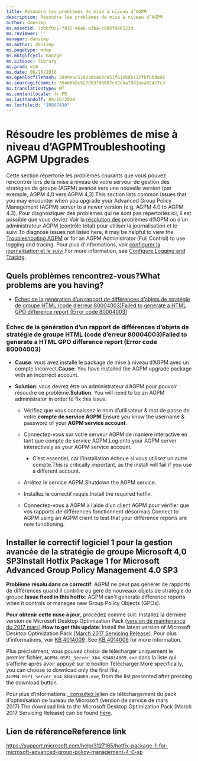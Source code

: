```yaml
---
title: Résoudre les problèmes de mise à niveau d’AGPM
description: Résoudre les problèmes de mise à niveau d’AGPM
author: dansimp
ms.assetid: 1abbf0c1-fd32-46a8-a3ba-c005f066523d
ms.reviewer: ''
manager: dansimp
ms.author: dansimp
ms.pagetype: mdop
ms.mktglfcycl: manage
ms.sitesec: library
ms.prod: w10
ms.date: 06/16/2016
ms.openlocfilehash: 2089eac51803dca60da51f61ebdb112fbf0bda08
ms.sourcegitcommit: 354664bc527d93f80687cd2eba70d1eea024c7c3
ms.translationtype: MT
ms.contentlocale: fr-FR
ms.lasthandoff: 06/26/2020
ms.locfileid: "10807430"
---
```

# <span data-ttu-id="24bd2-103">Résoudre les problèmes de mise à niveau d’AGPM</span><span class="sxs-lookup"><span data-stu-id="24bd2-103">Troubleshooting AGPM Upgrades</span></span>

<span data-ttu-id="24bd2-104">Cette section répertorie les problèmes courants que vous pouvez rencontrer lors de la mise à niveau de votre serveur de gestion des stratégies de groupe (AGPM) avancé vers une nouvelle version (par exemple, AGPM 4,0 vers AGPM 4,3).</span><span class="sxs-lookup"><span data-stu-id="24bd2-104">This section lists common issues that you may encounter when you upgrade your Advanced Group Policy Management (AGPM) server to a newer version (e.g. AGPM 4.0 to AGPM 4.3).</span></span> <span data-ttu-id="24bd2-105">Pour diagnostiquer des problèmes qui ne sont pas répertoriés ici, il est possible que vous deviez Voir la [résolution des](troubleshooting-agpm-agpm40.md) problèmes d’AGPM ou d’un administrateur AGPM (contrôle total) pour utiliser la journalisation et le suivi.</span><span class="sxs-lookup"><span data-stu-id="24bd2-105">To diagnose issues not listed here, it may be helpful to view the [Troubleshooting AGPM](troubleshooting-agpm-agpm40.md) or for an AGPM Administrator (Full Control) to use logging and tracing.</span></span> <span data-ttu-id="24bd2-106">Pour plus d’informations, voir [configurer la journalisation et le suivi](configure-logging-and-tracing-agpm40.md).</span><span class="sxs-lookup"><span data-stu-id="24bd2-106">For more information, see [Configure Logging and Tracing](configure-logging-and-tracing-agpm40.md).</span></span>

## <span data-ttu-id="24bd2-107">Quels problèmes rencontrez-vous?</span><span class="sxs-lookup"><span data-stu-id="24bd2-107">What problems are you having?</span></span>

-   [<span data-ttu-id="24bd2-108">Échec de la génération d’un rapport de différences d’objets de stratégie de groupe HTML (code d’erreur 80004003)</span><span class="sxs-lookup"><span data-stu-id="24bd2-108">Failed to generate a HTML GPO difference report (Error code 80004003)</span></span>](#bkmk-error-80004003)

### <a href="" id="bkmk-error-80004003"></a><span data-ttu-id="24bd2-109">Échec de la génération d’un rapport de différences d’objets de stratégie de groupe HTML (code d’erreur 80004003)</span><span class="sxs-lookup"><span data-stu-id="24bd2-109">Failed to generate a HTML GPO difference report (Error code 80004003)</span></span>

-   <span data-ttu-id="24bd2-110">**Cause**: vous avez installé le package de mise à niveau d’AGPM avec un compte incorrect.</span><span class="sxs-lookup"><span data-stu-id="24bd2-110">**Cause**: You have installed the AGPM upgrade package with an incorrect account.</span></span>

-   <span data-ttu-id="24bd2-111">**Solution**: vous devrez être un administrateur d’AGPM pour pouvoir résoudre ce problème.</span><span class="sxs-lookup"><span data-stu-id="24bd2-111">**Solution**: You will need to be an AGPM administrator in order to fix this issue.</span></span>
    
    -   <span data-ttu-id="24bd2-112">Vérifiez que vous connaissez le nom d’utilisateur & mot de passe de votre **compte de service AGPM**.</span><span class="sxs-lookup"><span data-stu-id="24bd2-112">Ensure you know the username & password of your **AGPM service account**.</span></span>

    -   <span data-ttu-id="24bd2-113">Connectez-vous sur votre serveur AGPM de manière interactive en tant que compte de service AGPM.</span><span class="sxs-lookup"><span data-stu-id="24bd2-113">Log onto your AGPM server interactively as your AGPM service account.</span></span>
        
        -   <span data-ttu-id="24bd2-114">C’est essentiel, car l’installation échoue si vous utilisez un autre compte.</span><span class="sxs-lookup"><span data-stu-id="24bd2-114">This is critically important, as the install will fail if you use a different account.</span></span>

    -   <span data-ttu-id="24bd2-115">Arrêtez le service AGPM.</span><span class="sxs-lookup"><span data-stu-id="24bd2-115">Shutdown the AGPM service.</span></span>
    
    -   <span data-ttu-id="24bd2-116">Installez le correctif requis.</span><span class="sxs-lookup"><span data-stu-id="24bd2-116">Install the required hotfix.</span></span>
    
    -   <span data-ttu-id="24bd2-117">Connectez-vous à AGPM à l’aide d’un client AGPM pour vérifier que vos rapports de différences fonctionnent désormais.</span><span class="sxs-lookup"><span data-stu-id="24bd2-117">Connect to AGPM using an AGPM client to test that your difference reports are now functioning.</span></span>
    
## <span data-ttu-id="24bd2-118">Installer le correctif logiciel 1 pour la gestion avancée de la stratégie de groupe Microsoft 4,0 SP3</span><span class="sxs-lookup"><span data-stu-id="24bd2-118">Install Hotfix Package 1 for Microsoft Advanced Group Policy Management 4.0 SP3</span></span>
    
<span data-ttu-id="24bd2-119">**Problème résolu dans ce correctif**: AGPM ne peut pas générer de rapports de différences quand il contrôle ou gère de nouveaux objets de stratégie de groupe.</span><span class="sxs-lookup"><span data-stu-id="24bd2-119">**Issue fixed in this hotfix**: AGPM can't generate difference reports when it controls or manages new Group Policy Objects (GPOs).</span></span>

<span data-ttu-id="24bd2-120">**Pour obtenir cette mise à jour**, procédez comme suit: Installez la dernière version de Microsoft Desktop Optimization Pack ([version de maintenance du 2017 mars](https://www.microsoft.com/download/details.aspx?id=54967)).</span><span class="sxs-lookup"><span data-stu-id="24bd2-120">**How to get this update**: Install the latest version of Microsoft Desktop Optimization Pack ([March 2017 Servicing Release](https://www.microsoft.com/download/details.aspx?id=54967)).</span></span> <span data-ttu-id="24bd2-121">Pour plus d’informations, voir [KB 4014009](https://support.microsoft.com/help/4014009/) .</span><span class="sxs-lookup"><span data-stu-id="24bd2-121">See [KB 4014009](https://support.microsoft.com/help/4014009/) for more information.</span></span>

<span data-ttu-id="24bd2-122">Plus précisément, vous pouvez choisir de télécharger uniquement le premier fichier, `AGPM4.0SP1_Server_X64_KB4014009.exe` dans la liste qui s’affiche après avoir appuyé sur le bouton Télécharger.</span><span class="sxs-lookup"><span data-stu-id="24bd2-122">More specifically, you can choose to download only the first file, `AGPM4.0SP1_Server_X64_KB4014009.exe`, from the list presented after pressing the download button.</span></span>
      
<span data-ttu-id="24bd2-123">Pour plus d’informations [, consultez le](https://www.microsoft.com/download/details.aspx?id=54967)lien de téléchargement du pack d’optimisation de bureau de Microsoft (version de service de mars 2017).</span><span class="sxs-lookup"><span data-stu-id="24bd2-123">The download link to the Microsoft Desktop Optimization Pack (March 2017 Servicing Release) can be found [here](https://www.microsoft.com/download/details.aspx?id=54967).</span></span>
      
      
## <span data-ttu-id="24bd2-124">Lien de référence</span><span class="sxs-lookup"><span data-stu-id="24bd2-124">Reference link</span></span>
https://support.microsoft.com/help/3127165/hotfix-package-1-for-microsoft-advanced-group-policy-management-4-0-sp
      
